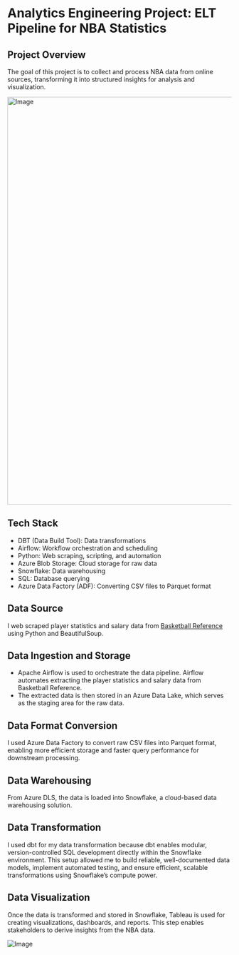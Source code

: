 # Analytics Engineering Project: ELT Pipeline for NBA Statistics

## Project Overview
The goal of this project is to collect and process NBA data from online sources, transforming it into structured insights for analysis and visualization.

<img width="914" alt="Image" src="https://github.com/user-attachments/assets/38ec643a-c984-4e72-881b-5705162b753e" />

## Tech Stack
* DBT (Data Build Tool): Data transformations
* Airflow: Workflow orchestration and scheduling
* Python: Web scraping, scripting, and automation
* Azure Blob Storage: Cloud storage for raw data
* Snowflake: Data warehousing
* SQL: Database querying
* Azure Data Factory (ADF): Converting CSV files to Parquet format

## Data Source
I web scraped player statistics and salary data from [Basketball Reference](https://www.basketball-reference.com/) using Python and BeautifulSoup.

## Data Ingestion and Storage
* Apache Airflow is used to orchestrate the data pipeline. Airflow automates extracting the player statistics and salary data from Basketball Reference.
* The extracted data is then stored in an Azure Data Lake, which serves as the staging area for the raw data.

## Data Format Conversion
I used Azure Data Factory to convert raw CSV files into Parquet format, enabling more efficient storage and faster query performance for downstream processing.

## Data Warehousing
From Azure DLS, the data is loaded into Snowflake, a cloud-based data warehousing solution.

## Data Transformation
I used dbt for my data transformation because dbt enables modular, version-controlled SQL development directly within the Snowflake environment. This setup allowed me to build reliable, well-documented data models, implement automated testing, and ensure efficient, scalable transformations using Snowflake’s compute power.

## Data Visualization
Once the data is transformed and stored in Snowflake, Tableau is used for creating visualizations, dashboards, and reports. This step enables stakeholders to derive insights from the NBA data.

![Image](https://github.com/user-attachments/assets/f0005bf2-730f-4915-8fc2-0f3e54c7a547)
